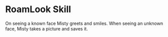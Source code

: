 # RoamLook Skill

On seeing a known face Misty greets and smiles. When seeing an unknown face, Misty takes a picture and saves it.
